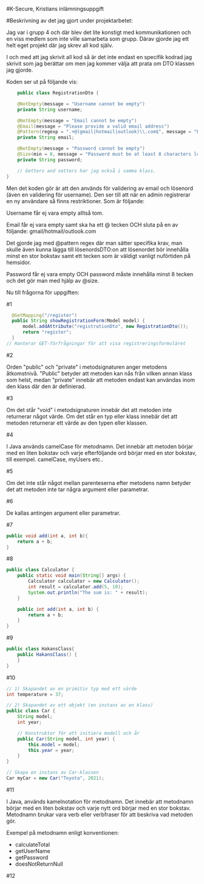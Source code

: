 #K-Secure, Kristians inlämningsuppgift

#Beskrivning av det jag gjort under projektarbetet:

Jag var i grupp 4 och där blev det lite konstigt med kommunikationen och en
viss medlem som inte ville samarbeta som grupp. Därav gjorde jag ett helt eget projekt där jag skrev
all kod själv. 

I och med att jag skrivit all kod så är det inte endast en specifik kodrad jag skrivit som jag berättar om men
jag kommer välja att prata om DTO klassen jag gjorde.

Koden ser ut på följande vis:

```java
    public class RegistrationDto {

    @NotEmpty(message = "Username cannot be empty")
    private String username;

    @NotEmpty(message = "Email cannot be empty")
    @Email(message = "Please provide a valid email address")
    @Pattern(regexp = ".+@(gmail|hotmail|outlook)\\.com$", message = "Email should be a either a Gmail, Hotmail, or Outlook address")
    private String email;

    @NotEmpty(message = "Password cannot be empty")
    @Size(min = 8, message = "Password must be at least 8 characters long")
    private String password;

    // Getters and setters har jag också i samma klass.
} 
``` 

Men det koden gör är att den används för validering av email och lösenord (även en validering för username).
Den ser till att när en admin registrerar en ny användare så finns restriktioner. Som är följande:

Username får ej vara empty alltså tom.

Email får ej vara empty samt ska ha ett @ tecken OCH sluta på en av följande: gmail/hotmail/outlook.com

Det gjorde jag med @pattern regex där man sätter specifika krav, man skulle även kunna lägga till lösenordsDTO:on
att lösenordet bör innehålla minst en stor bokstav samt ett tecken som är väldigt vanligt nuförtiden på
hemsidor.

Password får ej vara empty OCH password måste innehålla minst 8 tecken och det gör man med hjälp av @size.

Nu till frågorna för uppgiften:

#1  
  ```java
    @GetMapping("/register")
    public String showRegistrationForm(Model model) {
        model.addAttribute("registrationDto", new RegistrationDto());
        return "register";
    }
// Hanterar GET-förfrågningar för att visa registreringsformuläret

```

#2 

Orden "public" och "private" i metodsignaturen anger metodens åtkomstnivå. 
"Public" betyder att metoden kan nås från vilken annan klass som helst, medan "private" innebär att
metoden endast kan användas inom den klass där den är definierad.

#3 

Om det står "void" i metodsignaturen innebär det att metoden inte returnerar något värde.
Om det står en typ eller klass innebär det att metoden returnerar ett värde av den typen eller klassen.

#4 

I Java används camelCase för metodnamn. Det innebär att metoden börjar med en liten bokstav och
varje efterföljande ord börjar med en stor bokstav, till exempel. camelCase, myUsers etc..

#5

Om det inte står något mellan parenteserna efter metodens namn betyder det att metoden inte
tar några argument eller parametrar.

#6

De kallas antingen argument eller parametrar.

#7

```java
public void add(int a, int b){
    return a + b;
}
```

#8

```java
public class Calculator {
    public static void main(String[] args) {
        Calculator calculator = new Calculator();
        int result = calculator.add(5, 10);
        System.out.println("The sum is: " + result);
    }

    public int add(int a, int b) {
        return a + b;
    }
}
```

#9

```java
public class HakansClass{
    public HakansClass() {
    }
}
```

#10

```java
// 1) Skapandet av en primitiv typ med ett värde
int temperature = 37;

// 2) Skapandet av ett objekt (en instans av en klass)
public class Car {
    String model;
    int year;

    // Konstruktor för att initiera modell och år
    public Car(String model, int year) {
        this.model = model;
        this.year = year;
    }
}

// Skapa en instans av Car-klassen
Car myCar = new Car("Toyota", 2021);

```

#11

I Java, används kamelnotation för metodnamn. Det innebär att metodnamn börjar med en liten
bokstav och varje nytt ord börjar med en stor bokstav. Metodnamn brukar vara verb eller verbfraser
för att beskriva vad metoden gör.

Exempel på metodnamn enligt konventionen:
* calculateTotal
* getUserName
* getPassword
* doesNotReturnNull

#12
